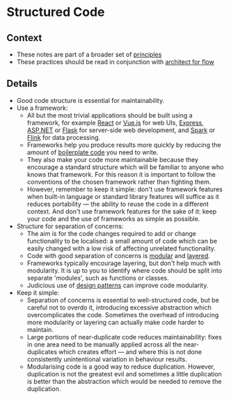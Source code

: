 # Structured Code

## Context

* These notes are part of a broader set of [principles](../principles.md)
* These practices should be read in conjunction with [architect for flow](../patterns/architect-for-flow.md)

## Details

* Good code structure is essential for maintainability.
* Use a framework:
  * All but the most trivial applications should be built using a framework, for example [React](https://reactjs.org) or [Vue.js](https://vuejs.org) for web UIs, [Express](https://expressjs.com), [ASP.NET](https://dotnet.microsoft.com/apps/aspnet) or [Flask](https://flask.palletsprojects.com/en/1.1.x/) for server-side web development, and [Spark](https://spark.apache.org) or [Flink](https://flink.apache.org) for data processing.
  * Frameworks help you produce results more quickly by reducing the amount of [boilerplate code](https://en.wikipedia.org/wiki/Boilerplate_code) you need to write.
  * They also make your code more maintainable because they encourage a standard structure which will be familiar to anyone who knows that framework. For this reason it is important to follow the conventions of the chosen framework rather than fighting them.
  * However, remember to keep it simple: don't use framework features when built-in language or standard library features will suffice as it reduces portability  &mdash; the ability to reuse the code in a different context. And don't use framework features for the sake of it: keep your code and the use of frameworks as simple as possible.
* Structure for separation of concerns:
  * The aim is for the code changes required to add or change functionality to be localised: a small amount of code which can be easily changed with a low risk of affecting unrelated functionality.
  * Code with good separation of concerns is [modular](http://singlepageappbook.com/maintainability1.html) and [layered](https://www.oreilly.com/library/view/software-architecture-patterns/9781491971437/ch01.html).
  * Frameworks typically encourage layering, but don't help much with modularity. It is up to you to identify where code should be split into separate 'modules', such as functions or classes.
  * Judicious use of [design patterns](https://en.wikipedia.org/wiki/Software_design_pattern#Classification_and_list) can improve code modularity.
* Keep it simple:
  * Separation of concerns is essential to well-structured code, but be careful not to overdo it, introducing excessive abstraction which overcomplicates the code. Sometimes the overhead of introducing more modularity or layering can actually make code harder to maintain.
  * Large portions of near-duplicate code reduces maintainability: fixes in one area need to be manually applied across all the near-duplicates which creates effort &mdash; and where this is not done consistently unintentional variation in behaviour results.
  * Modularising code is a good way to reduce duplication. However, duplication is not the greatest evil and sometimes a little duplication is better than the abstraction which would be needed to remove the duplication.
